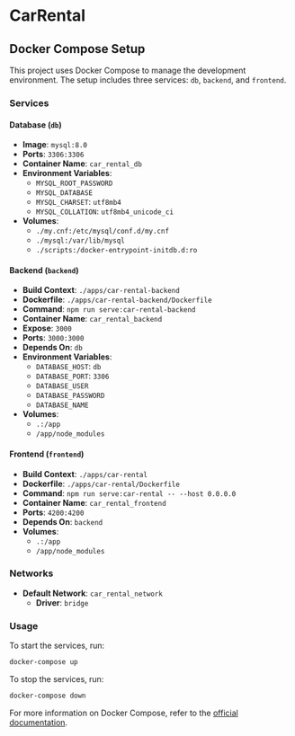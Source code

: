 # CarRental
## Docker Compose Setup

This project uses Docker Compose to manage the development environment. The setup includes three services: `db`, `backend`, and `frontend`.

### Services

#### Database (`db`)

- **Image**: `mysql:8.0`
- **Ports**: `3306:3306`
- **Container Name**: `car_rental_db`
- **Environment Variables**:
    - `MYSQL_ROOT_PASSWORD`
    - `MYSQL_DATABASE`
    - `MYSQL_CHARSET`: `utf8mb4`
    - `MYSQL_COLLATION`: `utf8mb4_unicode_ci`
- **Volumes**:
    - `./my.cnf:/etc/mysql/conf.d/my.cnf`
    - `./mysql:/var/lib/mysql`
    - `./scripts:/docker-entrypoint-initdb.d:ro`

#### Backend (`backend`)

- **Build Context**: `./apps/car-rental-backend`
- **Dockerfile**: `./apps/car-rental-backend/Dockerfile`
- **Command**: `npm run serve:car-rental-backend`
- **Container Name**: `car_rental_backend`
- **Expose**: `3000`
- **Ports**: `3000:3000`
- **Depends On**: `db`
- **Environment Variables**:
    - `DATABASE_HOST`: `db`
    - `DATABASE_PORT`: `3306`
    - `DATABASE_USER`
    - `DATABASE_PASSWORD`
    - `DATABASE_NAME`
- **Volumes**:
    - `.:/app`
    - `/app/node_modules`

#### Frontend (`frontend`)

- **Build Context**: `./apps/car-rental`
- **Dockerfile**: `./apps/car-rental/Dockerfile`
- **Command**: `npm run serve:car-rental -- --host 0.0.0.0`
- **Container Name**: `car_rental_frontend`
- **Ports**: `4200:4200`
- **Depends On**: `backend`
- **Volumes**:
    - `.:/app`
    - `/app/node_modules`

### Networks

- **Default Network**: `car_rental_network`
    - **Driver**: `bridge`

### Usage

To start the services, run:

```sh
docker-compose up
```

To stop the services, run:

```sh
docker-compose down
```

For more information on Docker Compose, refer to the [official documentation](https://docs.docker.com/compose/).
